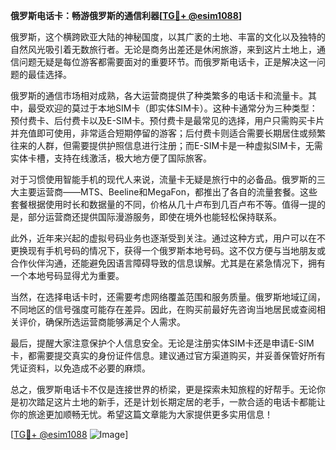 **俄罗斯电话卡：畅游俄罗斯的通信利器[[TG💪+ @esim1088](https://t.me/s/esim1088)]**

俄罗斯，这个横跨欧亚大陆的神秘国度，以其广袤的土地、丰富的文化以及独特的自然风光吸引着无数旅行者。无论是商务出差还是休闲旅游，来到这片土地上，通信问题无疑是每位游客都需要面对的重要环节。而俄罗斯电话卡，正是解决这一问题的最佳选择。

俄罗斯的通信市场相对成熟，各大运营商提供了种类繁多的电话卡和流量卡。其中，最受欢迎的莫过于本地SIM卡（即实体SIM卡）。这种卡通常分为三种类型：预付费卡、后付费卡以及E-SIM卡。预付费卡是最常见的选择，用户只需购买卡片并充值即可使用，非常适合短期停留的游客；后付费卡则适合需要长期居住或频繁往来的人群，但需要提供护照信息进行注册；而E-SIM卡是一种虚拟SIM卡，无需实体卡槽，支持在线激活，极大地方便了国际旅客。

对于习惯使用智能手机的现代人来说，流量卡无疑是旅行中的必备品。俄罗斯的三大主要运营商——MTS、Beeline和MegaFon，都推出了各自的流量套餐。这些套餐根据使用时长和数据量的不同，价格从几十卢布到几百卢布不等。值得一提的是，部分运营商还提供国际漫游服务，即使在境外也能轻松保持联系。

此外，近年来兴起的虚拟号码业务也逐渐受到关注。通过这种方式，用户可以在不更换现有手机号码的情况下，获得一个俄罗斯本地号码。这不仅方便与当地朋友或合作伙伴沟通，还能避免因语言障碍导致的信息误解。尤其是在紧急情况下，拥有一个本地号码显得尤为重要。

当然，在选择电话卡时，还需要考虑网络覆盖范围和服务质量。俄罗斯地域辽阔，不同地区的信号强度可能存在差异。因此，在购买前最好先咨询当地居民或查阅相关评价，确保所选运营商能够满足个人需求。

最后，提醒大家注意保护个人信息安全。无论是注册实体SIM卡还是申请E-SIM卡，都需要提交真实的身份证件信息。建议通过官方渠道购买，并妥善保管好所有凭证资料，以免造成不必要的麻烦。

总之，俄罗斯电话卡不仅是连接世界的桥梁，更是探索未知旅程的好帮手。无论你是初次踏足这片土地的新手，还是计划长期定居的老手，一款合适的电话卡都能让你的旅途更加顺畅无忧。希望这篇文章能为大家提供更多实用信息！

[[TG💪+ @esim1088](https://t.me/s/esim1088) ![Image](https://i.postimg.cc/4NQfJmqS/Snipaste-2025-05-13-00-14-12.png)]